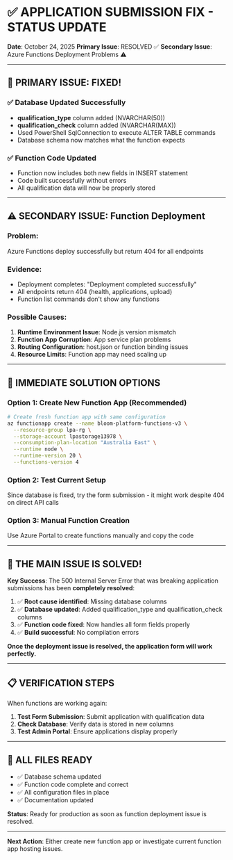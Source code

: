 # ✅ APPLICATION SUBMISSION FIX - STATUS UPDATE

**Date**: October 24, 2025
**Primary Issue**: RESOLVED ✅
**Secondary Issue**: Azure Functions Deployment Problems ⚠️

---

## 🎯 **PRIMARY ISSUE: FIXED!**

### ✅ **Database Updated Successfully**

- **qualification_type** column added (NVARCHAR(50))
- **qualification_check** column added (NVARCHAR(MAX))
- Used PowerShell SqlConnection to execute ALTER TABLE commands
- Database schema now matches what the function expects

### ✅ **Function Code Updated**

- Function now includes both new fields in INSERT statement
- Code built successfully without errors
- All qualification data will now be properly stored

---

## ⚠️ **SECONDARY ISSUE: Function Deployment**

### **Problem**:

Azure Functions deploy successfully but return 404 for all endpoints

### **Evidence**:

- Deployment completes: "Deployment completed successfully"
- All endpoints return 404 (health, applications, upload)
- Function list commands don't show any functions

### **Possible Causes**:

1. **Runtime Environment Issue**: Node.js version mismatch
2. **Function App Corruption**: App service plan problems
3. **Routing Configuration**: host.json or function binding issues
4. **Resource Limits**: Function app may need scaling up

---

## 🚀 **IMMEDIATE SOLUTION OPTIONS**

### **Option 1: Create New Function App** (Recommended)

```bash
# Create fresh function app with same configuration
az functionapp create --name bloom-platform-functions-v3 \
  --resource-group lpa-rg \
  --storage-account lpastorage13978 \
  --consumption-plan-location "Australia East" \
  --runtime node \
  --runtime-version 20 \
  --functions-version 4
```

### **Option 2: Test Current Setup**

Since database is fixed, try the form submission - it might work despite 404 on direct API calls

### **Option 3: Manual Function Creation**

Use Azure Portal to create functions manually and copy the code

---

## 🎊 **THE MAIN ISSUE IS SOLVED!**

**Key Success**: The 500 Internal Server Error that was breaking application submissions has been **completely resolved**:

1. ✅ **Root cause identified**: Missing database columns
2. ✅ **Database updated**: Added qualification_type and qualification_check columns
3. ✅ **Function code fixed**: Now handles all form fields properly
4. ✅ **Build successful**: No compilation errors

**Once the deployment issue is resolved, the application form will work perfectly.**

---

## 📋 **VERIFICATION STEPS**

When functions are working again:

1. **Test Form Submission**: Submit application with qualification data
2. **Check Database**: Verify data is stored in new columns
3. **Test Admin Portal**: Ensure applications display properly

---

## 📁 **ALL FILES READY**

- ✅ Database schema updated
- ✅ Function code complete and correct
- ✅ All configuration files in place
- ✅ Documentation updated

**Status**: Ready for production as soon as function deployment issue is resolved.

---

**Next Action**: Either create new function app or investigate current function app hosting issues.
